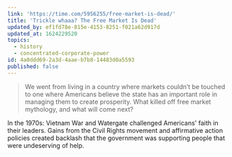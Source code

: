 ```yaml
---
link: 'https://time.com/5956255/free-market-is-dead/'
title: 'Trickle whaaa? The Free Market Is Dead'
updated_by: ef1fd78e-815e-4153-8251-f021a62d917d
updated_at: 1624229520
topics:
  - history
  - concentrated-corporate-power
id: 4a0ddd69-2a3d-4aae-b7b8-14483d0a5593
published: false
---
```

> We went from living in a country where markets couldn’t be touched to one where Americans believe the state has an important role in managing them to create prosperity. What killed off free market mythology, and what will come next?

In the 1970s: Vietnam War and Watergate challenged Americans' faith in their leaders. Gains from the Civil Rights movement and affirmative action policies created backlash that the government was supporting people that were undeserving of help.